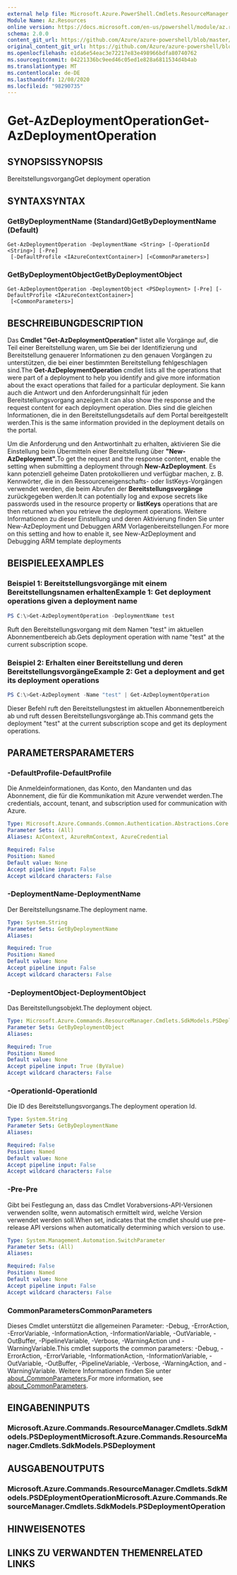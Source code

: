 ```yaml
---
external help file: Microsoft.Azure.PowerShell.Cmdlets.ResourceManager.dll-Help.xml
Module Name: Az.Resources
online version: https://docs.microsoft.com/en-us/powershell/module/az.resources/get-azdeploymentoperation
schema: 2.0.0
content_git_url: https://github.com/Azure/azure-powershell/blob/master/src/Resources/Resources/help/Get-AzDeploymentOperation.md
original_content_git_url: https://github.com/Azure/azure-powershell/blob/master/src/Resources/Resources/help/Get-AzDeploymentOperation.md
ms.openlocfilehash: e1da6e54eac3e72217e83e498966bdfa80740762
ms.sourcegitcommit: 04221336bc9eed46c05ed1e828a6811534d4b4ab
ms.translationtype: MT
ms.contentlocale: de-DE
ms.lasthandoff: 12/08/2020
ms.locfileid: "98290735"
---
```

# <span data-ttu-id="f1a11-101">Get-AzDeploymentOperation</span><span class="sxs-lookup"><span data-stu-id="f1a11-101">Get-AzDeploymentOperation</span></span>

## <span data-ttu-id="f1a11-102">SYNOPSIS</span><span class="sxs-lookup"><span data-stu-id="f1a11-102">SYNOPSIS</span></span>
<span data-ttu-id="f1a11-103">Bereitstellungsvorgang</span><span class="sxs-lookup"><span data-stu-id="f1a11-103">Get deployment operation</span></span>

## <span data-ttu-id="f1a11-104">SYNTAX</span><span class="sxs-lookup"><span data-stu-id="f1a11-104">SYNTAX</span></span>

### <span data-ttu-id="f1a11-105">GetByDeploymentName (Standard)</span><span class="sxs-lookup"><span data-stu-id="f1a11-105">GetByDeploymentName (Default)</span></span>
```
Get-AzDeploymentOperation -DeploymentName <String> [-OperationId <String>] [-Pre]
 [-DefaultProfile <IAzureContextContainer>] [<CommonParameters>]
```

### <span data-ttu-id="f1a11-106">GetByDeploymentObject</span><span class="sxs-lookup"><span data-stu-id="f1a11-106">GetByDeploymentObject</span></span>
```
Get-AzDeploymentOperation -DeploymentObject <PSDeployment> [-Pre] [-DefaultProfile <IAzureContextContainer>]
 [<CommonParameters>]
```

## <span data-ttu-id="f1a11-107">BESCHREIBUNG</span><span class="sxs-lookup"><span data-stu-id="f1a11-107">DESCRIPTION</span></span>
<span data-ttu-id="f1a11-108">Das **Cmdlet "Get-AzDeploymentOperation"** listet alle Vorgänge auf, die Teil einer Bereitstellung waren, um Sie bei der Identifizierung und Bereitstellung genauerer Informationen zu den genauen Vorgängen zu unterstützen, die bei einer bestimmten Bereitstellung fehlgeschlagen sind.</span><span class="sxs-lookup"><span data-stu-id="f1a11-108">The **Get-AzDeploymentOperation** cmdlet lists all the operations that were part of a deployment to help you identify and give more information about the exact operations that failed for a particular deployment.</span></span>
<span data-ttu-id="f1a11-109">Sie kann auch die Antwort und den Anforderungsinhalt für jeden Bereitstellungsvorgang anzeigen.</span><span class="sxs-lookup"><span data-stu-id="f1a11-109">It can also show the response and the request content for each deployment operation.</span></span>
<span data-ttu-id="f1a11-110">Dies sind die gleichen Informationen, die in den Bereitstellungsdetails auf dem Portal bereitgestellt werden.</span><span class="sxs-lookup"><span data-stu-id="f1a11-110">This is the same information provided in the deployment details on the portal.</span></span>

<span data-ttu-id="f1a11-111">Um die Anforderung und den Antwortinhalt zu erhalten, aktivieren Sie die Einstellung beim Übermitteln einer Bereitstellung über **"New-AzDeployment".**</span><span class="sxs-lookup"><span data-stu-id="f1a11-111">To get the request and the response content, enable the setting when submitting a deployment through **New-AzDeployment**.</span></span>
<span data-ttu-id="f1a11-112">Es kann potenziell geheime Daten protokollieren und verfügbar machen, z. B. Kennwörter, die in den Ressourceneigenschafts- oder listKeys-Vorgängen verwendet werden, die beim Abrufen der **Bereitstellungsvorgänge** zurückgegeben werden.</span><span class="sxs-lookup"><span data-stu-id="f1a11-112">It can potentially log and expose secrets like passwords used in the resource property or **listKeys** operations that are then returned when you retrieve the deployment operations.</span></span>
<span data-ttu-id="f1a11-113">Weitere Informationen zu dieser Einstellung und deren Aktivierung finden Sie unter New-AzDeployment und Debuggen ARM Vorlagenbereitstellungen.</span><span class="sxs-lookup"><span data-stu-id="f1a11-113">For more on this setting and how to enable it, see New-AzDeployment and Debugging ARM template deployments</span></span>

## <span data-ttu-id="f1a11-114">BEISPIELE</span><span class="sxs-lookup"><span data-stu-id="f1a11-114">EXAMPLES</span></span>

### <span data-ttu-id="f1a11-115">Beispiel 1: Bereitstellungsvorgänge mit einem Bereitstellungsnamen erhalten</span><span class="sxs-lookup"><span data-stu-id="f1a11-115">Example 1: Get deployment operations given a deployment name</span></span>
```powershell
PS C:\>Get-AzDeploymentOperation -DeploymentName test
```

<span data-ttu-id="f1a11-116">Ruft den Bereitstellungsvorgang mit dem Namen "test" im aktuellen Abonnementbereich ab.</span><span class="sxs-lookup"><span data-stu-id="f1a11-116">Gets deployment operation with name "test" at the current subscription scope.</span></span>

### <span data-ttu-id="f1a11-117">Beispiel 2: Erhalten einer Bereitstellung und deren Bereitstellungsvorgänge</span><span class="sxs-lookup"><span data-stu-id="f1a11-117">Example 2: Get a deployment and get its deployment operations</span></span>
```powershell
PS C:\>Get-AzDeployment -Name "test" | Get-AzDeploymentOperation
```

<span data-ttu-id="f1a11-118">Dieser Befehl ruft den Bereitstellungstest im aktuellen Abonnementbereich ab und ruft dessen Bereitstellungsvorgänge ab.</span><span class="sxs-lookup"><span data-stu-id="f1a11-118">This command gets the deployment "test" at the current subscription scope and get its deployment operations.</span></span>

## <span data-ttu-id="f1a11-119">PARAMETERS</span><span class="sxs-lookup"><span data-stu-id="f1a11-119">PARAMETERS</span></span>

### <span data-ttu-id="f1a11-120">-DefaultProfile</span><span class="sxs-lookup"><span data-stu-id="f1a11-120">-DefaultProfile</span></span>
<span data-ttu-id="f1a11-121">Die Anmeldeinformationen, das Konto, den Mandanten und das Abonnement, die für die Kommunikation mit Azure verwendet werden.</span><span class="sxs-lookup"><span data-stu-id="f1a11-121">The credentials, account, tenant, and subscription used for communication with Azure.</span></span>

```yaml
Type: Microsoft.Azure.Commands.Common.Authentication.Abstractions.Core.IAzureContextContainer
Parameter Sets: (All)
Aliases: AzContext, AzureRmContext, AzureCredential

Required: False
Position: Named
Default value: None
Accept pipeline input: False
Accept wildcard characters: False
```

### <span data-ttu-id="f1a11-122">-DeploymentName</span><span class="sxs-lookup"><span data-stu-id="f1a11-122">-DeploymentName</span></span>
<span data-ttu-id="f1a11-123">Der Bereitstellungsname.</span><span class="sxs-lookup"><span data-stu-id="f1a11-123">The deployment name.</span></span>

```yaml
Type: System.String
Parameter Sets: GetByDeploymentName
Aliases:

Required: True
Position: Named
Default value: None
Accept pipeline input: False
Accept wildcard characters: False
```

### <span data-ttu-id="f1a11-124">-DeploymentObject</span><span class="sxs-lookup"><span data-stu-id="f1a11-124">-DeploymentObject</span></span>
<span data-ttu-id="f1a11-125">Das Bereitstellungsobjekt.</span><span class="sxs-lookup"><span data-stu-id="f1a11-125">The deployment object.</span></span>

```yaml
Type: Microsoft.Azure.Commands.ResourceManager.Cmdlets.SdkModels.PSDeployment
Parameter Sets: GetByDeploymentObject
Aliases:

Required: True
Position: Named
Default value: None
Accept pipeline input: True (ByValue)
Accept wildcard characters: False
```

### <span data-ttu-id="f1a11-126">-OperationId</span><span class="sxs-lookup"><span data-stu-id="f1a11-126">-OperationId</span></span>
<span data-ttu-id="f1a11-127">Die ID des Bereitstellungsvorgangs.</span><span class="sxs-lookup"><span data-stu-id="f1a11-127">The deployment operation Id.</span></span>

```yaml
Type: System.String
Parameter Sets: GetByDeploymentName
Aliases:

Required: False
Position: Named
Default value: None
Accept pipeline input: False
Accept wildcard characters: False
```

### <span data-ttu-id="f1a11-128">-Pre</span><span class="sxs-lookup"><span data-stu-id="f1a11-128">-Pre</span></span>
<span data-ttu-id="f1a11-129">Gibt bei Festlegung an, dass das Cmdlet Vorabversions-API-Versionen verwenden sollte, wenn automatisch ermittelt wird, welche Version verwendet werden soll.</span><span class="sxs-lookup"><span data-stu-id="f1a11-129">When set, indicates that the cmdlet should use pre-release API versions when automatically determining which version to use.</span></span>

```yaml
Type: System.Management.Automation.SwitchParameter
Parameter Sets: (All)
Aliases:

Required: False
Position: Named
Default value: None
Accept pipeline input: False
Accept wildcard characters: False
```

### <span data-ttu-id="f1a11-130">CommonParameters</span><span class="sxs-lookup"><span data-stu-id="f1a11-130">CommonParameters</span></span>
<span data-ttu-id="f1a11-131">Dieses Cmdlet unterstützt die allgemeinen Parameter: -Debug, -ErrorAction, -ErrorVariable, -InformationAction, -InformationVariable, -OutVariable, -OutBuffer, -PipelineVariable, -Verbose, -WarningAction und -WarningVariable.</span><span class="sxs-lookup"><span data-stu-id="f1a11-131">This cmdlet supports the common parameters: -Debug, -ErrorAction, -ErrorVariable, -InformationAction, -InformationVariable, -OutVariable, -OutBuffer, -PipelineVariable, -Verbose, -WarningAction, and -WarningVariable.</span></span> <span data-ttu-id="f1a11-132">Weitere Informationen finden Sie unter [about_CommonParameters.](http://go.microsoft.com/fwlink/?LinkID=113216)</span><span class="sxs-lookup"><span data-stu-id="f1a11-132">For more information, see [about_CommonParameters](http://go.microsoft.com/fwlink/?LinkID=113216).</span></span>

## <span data-ttu-id="f1a11-133">EINGABEN</span><span class="sxs-lookup"><span data-stu-id="f1a11-133">INPUTS</span></span>

### <span data-ttu-id="f1a11-134">Microsoft.Azure.Commands.ResourceManager.Cmdlets.SdkModels.PSDeployment</span><span class="sxs-lookup"><span data-stu-id="f1a11-134">Microsoft.Azure.Commands.ResourceManager.Cmdlets.SdkModels.PSDeployment</span></span>

## <span data-ttu-id="f1a11-135">AUSGABEN</span><span class="sxs-lookup"><span data-stu-id="f1a11-135">OUTPUTS</span></span>

### <span data-ttu-id="f1a11-136">Microsoft.Azure.Commands.ResourceManager.Cmdlets.SdkModels.PSDEploymentOperation</span><span class="sxs-lookup"><span data-stu-id="f1a11-136">Microsoft.Azure.Commands.ResourceManager.Cmdlets.SdkModels.PSDeploymentOperation</span></span>

## <span data-ttu-id="f1a11-137">HINWEISE</span><span class="sxs-lookup"><span data-stu-id="f1a11-137">NOTES</span></span>

## <span data-ttu-id="f1a11-138">LINKS ZU VERWANDTEN THEMEN</span><span class="sxs-lookup"><span data-stu-id="f1a11-138">RELATED LINKS</span></span>
